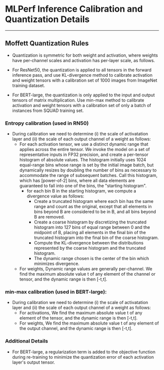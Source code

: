 # MLPerf Inference Calibration and Quantization Details
---

## Moffett Quantization Rules

- Quantization is symmetric for both weight and activation, where weights have per-channel scales and activation has per-layer scale, as follows. 

- For ResNet50, the quantization is applied to all tensors in the forward inference pass, and use KL-divergence method to calibrate activation and weight tensors with a calibration set of 1000 images from ImageNet training dataset. 

- For BERT-large, the quantization is only applied to the input and output tensors of matrix multiplication. Use min-max method to calibrate activation and weight tensors with a calibration set of only a batch of instances from SQUAD training set.

### Entropy calibration (used in RN50)



- During calibration we need to determine (i) the scale of activatation layer and (ii) the scale of each output channel of a weight as follows: 
	- For each activation tensor, we use a distinct dynamic range that applies across the entire tensor. We invoke the model on a set of representative inputs in FP32 precision, and create a per-tensor histogram of absolute values. The histogram initially uses 1024 equal-range bins whose range is set by the initial image batch, but dynamically resizes by doubling the number of bins as necessary to accommodate the range of subsequent batches. Call this histogram, which has [power-of-2] bins, where all data elements are guaranteed to fall into one of the bins, the "starting histogram".
		- for each bin B in the starting histogram, we compute a divergence value as follows:
			- Create a truncated histogram where each bin has the same range and count as the original, except that all elements in bins beyond B are considered to be in B, and all bins beyond B are removed.
			- Create a coarse histogram by discretizing the truncated histogram into 127 bins of equal range between 0 and the midpoint of B, placing all elements in the final bin of the truncated histogram into the final bin of the coarse histogram.
			- Compute the KL-divergence between the distributions represented by the coarse histogram and the truncated histogram.
			- The dynamic range chosen is the center of the bin which minimizes divergence.
	- For weights, Dynamic range values are generally per-channel. We find the maximum absolute value t of any element of the channel or tensor, and the dynamic range is then [-t,t].

### min-max calibration (used in BERT-large):  

- During calibration we need to determine (i) the scale of activatation layer and (ii) the scale of each output channel of a weight as follows:
	- For activations, We find the maximum absolute value t of any element of the tensor, and the dynamic range is then [-t,t].
	- For weights,  We find the maximum absolute value t of any element of the output channel, and the dynamic range is then [-t,t].

### Additional Details

- For BERT-large, a regularization term is added to the objective function during re-training to minimize the quantization error of each activation layer's output tensor.